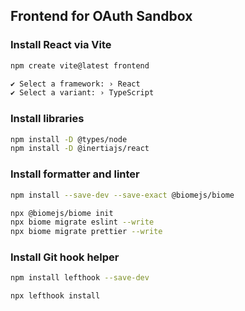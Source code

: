 ## Frontend for OAuth Sandbox

### Install React via Vite

```sh
npm create vite@latest frontend                                                                                                ✔  22:11:38 

✔ Select a framework: › React
✔ Select a variant: › TypeScript
```

### Install libraries

```sh
npm install -D @types/node
npm install -D @inertiajs/react
```

### Install formatter and linter

```sh
npm install --save-dev --save-exact @biomejs/biome

npx @biomejs/biome init
npx biome migrate eslint --write
npx biome migrate prettier --write
```

### Install Git hook helper

```sh
npm install lefthook --save-dev

npx lefthook install
```